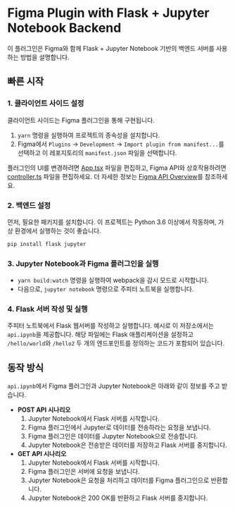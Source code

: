 
# Figma Plugin with Flask + Jupyter Notebook Backend

이 플러그인은 Figma와 함께 Flask + Jupyter Notebook 기반의 백엔드 서버를 사용하는 방법을 설명합니다. 

## 빠른 시작

### 1. 클라이언트 사이드 설정

클라이언트 사이드는 Figma 플러그인을 통해 구현됩니다.

1. `yarn` 명령을 실행하여 프로젝트의 종속성을 설치합니다.
2. Figma에서 `Plugins` -> `Development` -> `Import plugin from manifest...`를 선택하고 이 레포지토리의 `manifest.json` 파일을 선택합니다.

플러그인의 UI를 변경하려면 [App.tsx](./src/app/components/App.tsx) 파일을 편집하고, Figma API와 상호작용하려면 [controller.ts](./src/plugin/controller.ts) 파일을 편집하세요. 더 자세한 정보는 [Figma API Overview](https://www.figma.com/plugin-docs/api/api-overview/)를 참조하세요.

### 2. 백엔드 설정

먼저, 필요한 패키지를 설치합니다. 이 프로젝트는 Python 3.6 이상에서 작동하며, 가상 환경에서 실행하는 것이 좋습니다.

```bash
pip install flask jupyter
```

### 3. Jupyter Notebook과 Figma 플러그인을 실행

- `yarn build:watch` 명령을 실행하여 webpack을 감시 모드로 시작합니다.
- 다음으로, `jupyter notebook` 명령으로 주피터 노트북을 실행합니다.


### 4. Flask 서버 작성 및 실행

주피터 노트북에서 Flask 웹서버를 작성하고 실행합니다. 
예시로 이 저장소에서는 `api.ipynb`을 제공합니다. 해당 파일에는 Flask 애플리케이션을 설정하고 `/hello/world`와 `/hello2` 두 개의 엔드포인트를 정의하는 코드가 포함되어 있습니다.

## 동작 방식

 `api.ipynb`에서 Figma 플러그인과 Jupyter Notebook은 아래와 같이 정보를 주고 받습니다. 

- **POST API 시나리오**
    1. Jupyter Notebook에서 Flask 서버를 시작합니다.
    2. Figma 플러그인에서 Jupyter로 데이터를 전송하라는 요청을 보냅니다.
    3. Figma 플러그인은 데이터를 Jupyter Notebook으로 전송합니다.
    4. Jupyter Notebook은 전송받은 데이터를 저장하고 Flask 서버를 중지합니다.
- **GET API 시나리오**
    1. Jupyter Notebook에서 Flask 서버를 시작합니다.
    3. Figma 플러그인은 서버에 요청을 보냅니다.
    4. Jupyter Notebook은 요청을 처리하고 데이터를 Figma 플러그인으로 반환합니다.
    5. Jupyter Notebook은 200 OK를 반환하고 Flask 서버를 중지합니다.

